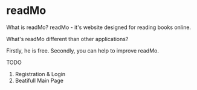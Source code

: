 # readMo

What is readMo?
readMo - it's website designed for reading books online.

What's readMo different than other applications?

Firstly, he is  free.
Secondly, you can help to improve readMo.

TODO
1) Registration & Login
2) Beatifull Main Page
